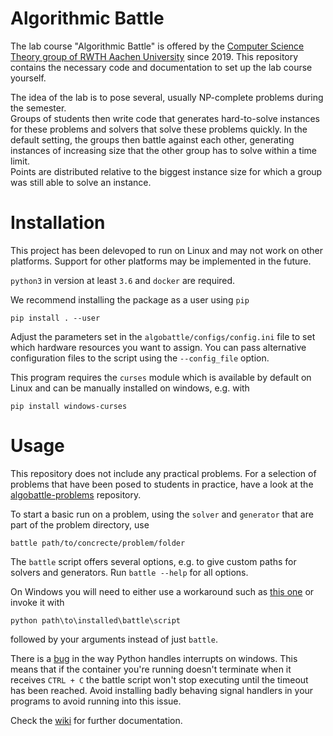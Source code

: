 # Algorithmic Battle

The lab course "Algorithmic Battle" is offered by the 
[Computer Science Theory group of RWTH Aachen University](https://tcs.rwth-aachen.de/)
since 2019. This repository contains the necessary code and documentation to
set up the lab course yourself.

The idea of the lab is to pose several, usually NP-complete problems during the
semester.  
Groups of students then write code that generates hard-to-solve instances for
these problems and solvers that solve these problems quickly. In the default
setting, the groups then battle against each other, generating instances of
increasing size that the other group has to solve within a time limit.  
Points are distributed relative to the biggest instance size for which a group
was still able to solve an instance.

# Installation
This project has been delevoped to run on Linux and may not work on other
platforms. Support for other platforms may be implemented in the future.

`python3` in version at least `3.6` and `docker` are required.

We recommend installing the package as a user using `pip`
```
pip install . --user
```

Adjust the parameters set in the `algobattle/configs/config.ini` file to set
which hardware resources you want to assign. You can pass alternative
configuration files to the script using the `--config_file` option.

This program requires the `curses` module which is available by default on Linux
and can be manually installed on windows, e.g. with
```
pip install windows-curses
```

# Usage
This repository does not include any practical problems. For a selection of problems
that have been posed to students in practice, have a look at the
[algobattle-problems](https://github.com/Benezivas/algobattle-problems) repository.

To start a basic run on a problem, using the `solver` and `generator` that
are part of the problem directory, use
```
battle path/to/concrecte/problem/folder
```

The `battle` script offers several options, e.g. to give custom paths for
solvers and generators. Run `battle --help` for all options.

On Windows you will need to either use a workaround such as [this one](https://stackoverflow.com/a/55619189)
or invoke it with
```
python path\to\installed\battle\script
```
followed by your arguments instead of just `battle`.

There is a [bug](ttps://bugs.python.org/issue28168) in the way Python handles interrupts on windows.
This means that if the container you're running doesn't terminate when it receives `CTRL + C`
the battle script won't stop executing until the timeout has been reached. Avoid installing badly
behaving signal handlers in your programs to avoid running into this issue.

Check the [wiki](https://github.com/Benezivas/algobattle/wiki) for further documentation.